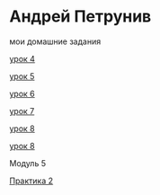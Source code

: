 # Андрей Петрунив 
 мои домашние задания   
 
[урок 4](https://petruniv.github.io/mini-book%20m2%20les4/src/ "книжка") 

[урок 5](https://petruniv.github.io/mini-book%20m2%20les5/src/ "Описание")

[урок 6](https://petruniv.github.io/position-m2Les6/src/ "Описание")

[урок 7](https://petruniv.github.io/урок%207/src/ "Описание")

[урок 8](https://petruniv.github.io/myProject%20урок8/src/ "Описание")

[урок 8](https://petruniv.github.io/lesson12/ "Описание")

Модуль 5 

[Практика 2](https://petruniv.github.io/myProject%20practic2/src/ "Описание")


